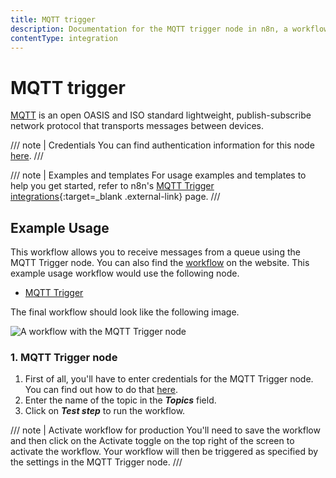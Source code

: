 ```yaml
---
title: MQTT trigger
description: Documentation for the MQTT trigger node in n8n, a workflow automation platform. Includes details of operations and configuration, and links to examples and credentials information.
contentType: integration
---
```


# MQTT trigger

[MQTT](https://mqtt.org) is an open OASIS and ISO standard lightweight, publish-subscribe network protocol that transports messages between devices.

/// note | Credentials
You can find authentication information for this node [here](/integrations/builtin/credentials/mqtt/).
///

///  note  | Examples and templates
For usage examples and templates to help you get started, refer to n8n's [MQTT Trigger integrations](https://n8n.io/integrations/mqtt-trigger/){:target=_blank .external-link} page.
///

## Example Usage

This workflow allows you to receive messages from a queue using the MQTT Trigger node. You can also find the [workflow](https://n8n.io/workflows/657) on the website. This example usage workflow would use the following node.

- [MQTT Trigger]()

The final workflow should look like the following image.

![A workflow with the MQTT Trigger node](/_images/integrations/builtin/trigger-nodes/mqtttrigger/workflow.png)


### 1. MQTT Trigger node

1. First of all, you'll have to enter credentials for the MQTT Trigger node. You can find out how to do that [here](/integrations/builtin/credentials/mqtt/).
2. Enter the name of the topic in the ***Topics*** field.
3. Click on ***Test step*** to run the workflow.

/// note | Activate workflow for production
You'll need to save the workflow and then click on the Activate toggle on the top right of the screen to activate the workflow. Your workflow will then be triggered as specified by the settings in the MQTT Trigger node.
///

